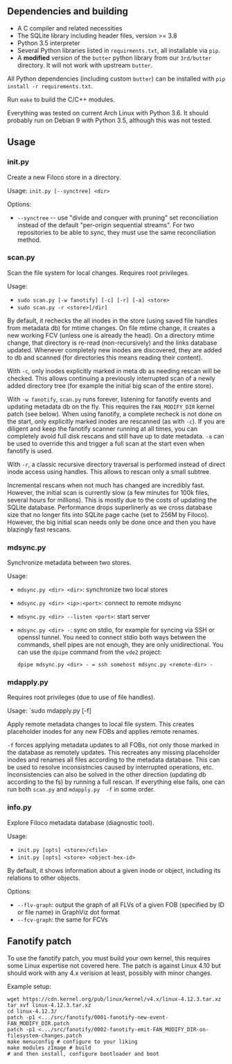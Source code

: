 ## Dependencies and building

  * A C compiler and related necessities
  * The SQLite library including header files, version >= 3.8
  * Python 3.5 interpreter
  * Several Python libraries listed in `requirments.txt`, all installable via `pip`.
  * A **modified** version of the `butter` python library from our `3rd/butter` directory.
    It will not work with upstream `butter`.

All Python dependencies (including custom `butter`) can be installed with
`pip install -r requirements.txt`.

Run `make` to build the C/C++ modules.

Everything was tested on current Arch Linux with Python 3.6. It should probably run
on Debian 9 with Python 3.5, although this was not tested.

## Usage

### init.py

Create a new Filoco store in a directory.

Usage: `init.py [--synctree] <dir>`

Options:

  * `--synctree` -- use "divide and conquer with pruning" set reconciliation instead
    of the default "per-origin sequential streams". For two repositories to be able
    to sync, they must use the same reconciliation method.

### scan.py

Scan the file system for local changes. Requires root privileges.

Usage:
  * `sudo scan.py [-w fanotify] [-c] [-r] [-a] <store>`
  * `sudo scan.py -r <store>[/dir]`

By default, it rechecks the all inodes in the store (using saved file handles from
metadata db) for mtime changes. On file mtime change, it creates a new working FCV
(unless one is already the head). On a directory mtime change, that directory is
re-read (non-recursively) and the links database updated. Whenever completely new
inodes are discovered, they are added to db and scanned (for directories this means
reading their content).

With `-c`, only inodes explicitly marked in meta db as needing rescan will be checked.
This allows continuing a previously interrupted scan of a newly added directory tree
(for example the initial big scan of the entire store).

With `-w fanotify`, `scan.py` runs forever, listening for fanotify events and updating
metadata db on the fly. This requires the `FAN_MODIFY_DIR` kernel patch (see below).
When using fanotify, a complete recheck is not done on the start, only explicitly marked
inodes are rescanned (as with `-c`). If you are diligent and keep the fanotify scanner
running at all times, you can completely avoid full disk rescans and still have up to
date metadata. `-a` can be used to override this and trigger a full scan at the start
even when fanotify is used.

With `-r`, a classic recursive directory traversal is performed instead of direct inode
access using handles. This allows to rescan only a small subtree.

Incremental rescans when not much has changed are incredibly fast. However, the initial
scan is currently slow (a few minutes for 100k files, several hours for millions). This
is mostly due to the costs of updating the SQLite database. Performance drops superlinerly
as we cross database size that no longer fits into SQLite page cache (set to 256M by
Filoco). However, the big initial scan needs only be done once and then you have
blazingly fast rescans.

### mdsync.py

Synchronize metadata between two stores.

Usage:

  * `mdsync.py <dir> <dir>`: synchronize two local stores
  * `mdsync.py <dir> <ip>:<port>`: connect to remote mdsync
  * `mdsync.py <dir> --listen <port>`: start server
  * `mdsync.py <dir> -`: sync on stdio, for example for syncing via SSH or openssl tunnel.
    You need to connect stdio both ways between the commands, shell pipes are not enough,
    they are only unidirectional. You can use the `dpipe` command from the `vde2` project:

        dpipe mdsync.py <dir> - = ssh somehost mdsync.py <remote-dir> -

### mdapply.py

Requires root privileges (due to use of file handles).

Usage: `sudo mdapply.py [-f] <store>

Apply remote metadata changes to local file system. This creates placeholder inodes for
any new FOBs and applies remote renames.

`-f` forces applying metadata updates to all FOBs, not only those marked in the database
as remotely updates. This recreates any missing placeholder inodes and renames all files
according to the metadata database. This can be used to resolve inconsistncies caused
by interrupted operations, etc. Inconsistencies can also be solved in the other direction
(updating db according to the fs) by running a full rescan. If everything else fails,
one can run both `scan.py` and `mdapply.py  -f` in some order.

### info.py

Explore Filoco metadata database (diagnostic tool).

Usage:
  * `init.py [opts] <store>/<file>`
  * `init.py [opts] <store> <object-hex-id>`

By default, it shows information about a given inode or object, including its relations
to other objects.

Options:

  * `--flv-graph`: output the graph of all FLVs of a given FOB (specified by ID or file
    name) in GraphViz dot format
  * `--fcv-graph`: the same for FCVs

## Fanotify patch

To use the fanotify patch, you must build your own kernel, this requires some Linux
expertise not covered here. The patch is against Linux 4.10 but should work with any
4.x verision at least, possibly with minor changes.

Example setup:

    wget https://cdn.kernel.org/pub/linux/kernel/v4.x/linux-4.12.3.tar.xz
    tar xvf linux-4.12.3.tar.xz 
    cd linux-4.12.3/
    patch -p1 <.../src/fanotify/0001-fanotify-new-event-FAN_MODIFY_DIR.patch 
    patch -p1 <.../src/fanotify/0002-fanotify-emit-FAN_MODIFY_DIR-on-filesystem-changes.patch 
    make menuconfig # configure to your liking
    make modules zImage # build
    # and then install, configure bootloader and boot
